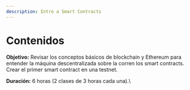 ```yaml
---
description: Intro a Smart Contracts
---
```


# Contenidos

**Objetivo:** Revisar los conceptos básicos de blockchain y Ethereum para entender la máquina descentralizada sobre la corren los smart contracts. Crear el primer smart contract en una testnet.

**Duración:** 6 horas (2 clases de 3 horas cada una).\

